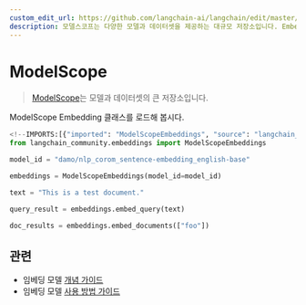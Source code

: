 ```yaml
---
custom_edit_url: https://github.com/langchain-ai/langchain/edit/master/docs/docs/integrations/text_embedding/modelscope_hub.ipynb
description: 모델스코프는 다양한 모델과 데이터셋을 제공하는 대규모 저장소입니다. Embedding 클래스를 로드하는 방법을 안내합니다.
---
```


# ModelScope

> [ModelScope](https://www.modelscope.cn/home)는 모델과 데이터셋의 큰 저장소입니다.

ModelScope Embedding 클래스를 로드해 봅시다.

```python
<!--IMPORTS:[{"imported": "ModelScopeEmbeddings", "source": "langchain_community.embeddings", "docs": "https://api.python.langchain.com/en/latest/embeddings/langchain_community.embeddings.modelscope_hub.ModelScopeEmbeddings.html", "title": "ModelScope"}]-->
from langchain_community.embeddings import ModelScopeEmbeddings
```


```python
model_id = "damo/nlp_corom_sentence-embedding_english-base"
```


```python
embeddings = ModelScopeEmbeddings(model_id=model_id)
```


```python
text = "This is a test document."
```


```python
query_result = embeddings.embed_query(text)
```


```python
doc_results = embeddings.embed_documents(["foo"])
```


## 관련

- 임베딩 모델 [개념 가이드](/docs/concepts/#embedding-models)
- 임베딩 모델 [사용 방법 가이드](/docs/how_to/#embedding-models)